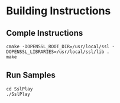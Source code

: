 # Building Instructions
## Comple Instructions
```
cmake -DOPENSSL_ROOT_DIR=/usr/local/ssl -DOPENSSL_LIBRARIES=/usr/local/ssl/lib .
make
```

## Run Samples
```
cd SslPlay
./SslPlay
```